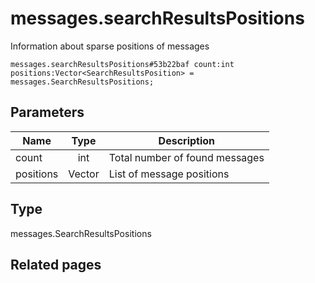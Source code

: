 # messages.searchResultsPositions
Information about sparse positions of messages

```
messages.searchResultsPositions#53b22baf count:int positions:Vector<SearchResultsPosition> = messages.SearchResultsPositions;
```

## Parameters
| Name | Type | Description |
| ---- | :----: | ----------- |
| count | int | Total number of found messages |
| positions | Vector<SearchResultsPosition> | List of message positions |


## Type
messages.SearchResultsPositions

## Related pages
